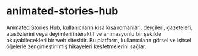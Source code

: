 # animated-stories-hub
Animated Stories Hub, kullanıcıların kısa kısa romanları, dergileri, gazeteleri, atasözlerini veya deyimleri interaktif ve animasyonlu bir şekilde okuyabilecekleri bir web sitesidir. Bu platform, kullanıcıların görsel ve işitsel öğelerle zenginleştirilmiş hikayeleri keşfetmelerini sağlar. 
